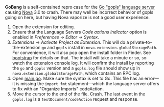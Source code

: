 **GoBang** is a self-contained repro case for the [Go "gopls" language server](https://github.com/golang/tools/blob/master/gopls/doc/user.md) causing [Nova](https://nova.app) 3.0 to crash. There may well be incorrect behavior of gopls going on here, but having Nova vaporize is not a good user experience.

1. Open the extension for editing.
2. Ensure that the Language Servers _Code actions indicator_ option is enabled in _Preferences_ → _Editor_ → _Syntax_.
3. _Extensions_ → _Activate Project as Extension_. This will do a private-to-the-extension `go` and `gopls` install in `nova.extension.globalStoragePath`. For convenience, it will also pop open the install folder in Finder. See [bootstrap](bootstrap) for details on that. The install will take a minute or so, so watch the extension console log. It will confirm the install by reporting the `go` and `gopls` version and a `gopls.log` file should show up in `nova.extension.globalStoragePath`, which contains an RPC log.
4. Open [main.go](main.go). Make sure the syntax is set to Go. This file has an error—it is missing the `import fmt` statement—which the language server offers to fix with an "Organize Imports" codeAction.
5. Move the cursor to the end of the file. Crash. The last event in the `gopls.log` is a `textDocument/codeAction` request and response.
